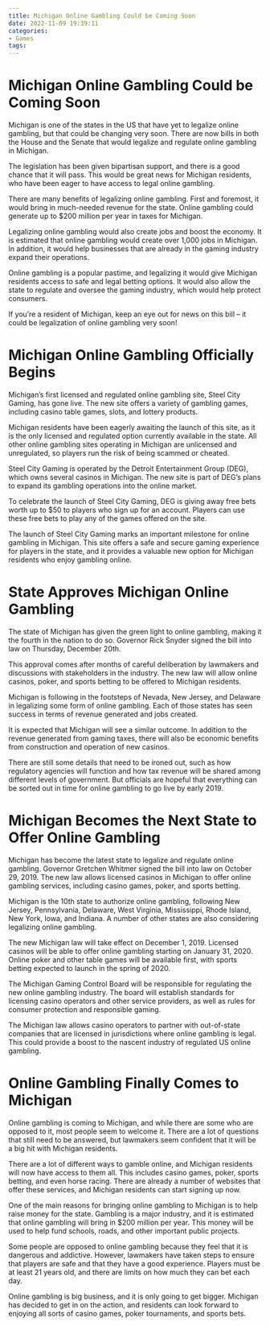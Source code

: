 ```yaml
---
title: Michigan Online Gambling Could be Coming Soon
date: 2022-11-09 19:39:11
categories:
- Games
tags:
---
```



#  Michigan Online Gambling Could be Coming Soon

Michigan is one of the states in the US that have yet to legalize online gambling, but that could be changing very soon. There are now bills in both the House and the Senate that would legalize and regulate online gambling in Michigan.

The legislation has been given bipartisan support, and there is a good chance that it will pass. This would be great news for Michigan residents, who have been eager to have access to legal online gambling.

There are many benefits of legalizing online gambling. First and foremost, it would bring in much-needed revenue for the state. Online gambling could generate up to $200 million per year in taxes for Michigan.

Legalizing online gambling would also create jobs and boost the economy. It is estimated that online gambling would create over 1,000 jobs in Michigan. In addition, it would help businesses that are already in the gaming industry expand their operations.

Online gambling is a popular pastime, and legalizing it would give Michigan residents access to safe and legal betting options. It would also allow the state to regulate and oversee the gaming industry, which would help protect consumers.

If you’re a resident of Michigan, keep an eye out for news on this bill – it could be legalization of online gambling very soon!

#  Michigan Online Gambling Officially Begins

Michigan’s first licensed and regulated online gambling site, Steel City Gaming, has gone live. The new site offers a variety of gambling games, including casino table games, slots, and lottery products.

Michigan residents have been eagerly awaiting the launch of this site, as it is the only licensed and regulated option currently available in the state. All other online gambling sites operating in Michigan are unlicensed and unregulated, so players run the risk of being scammed or cheated.

Steel City Gaming is operated by the Detroit Entertainment Group (DEG), which owns several casinos in Michigan. The new site is part of DEG’s plans to expand its gambling operations into the online market.

To celebrate the launch of Steel City Gaming, DEG is giving away free bets worth up to $50 to players who sign up for an account. Players can use these free bets to play any of the games offered on the site.

The launch of Steel City Gaming marks an important milestone for online gambling in Michigan. This site offers a safe and secure gaming experience for players in the state, and it provides a valuable new option for Michigan residents who enjoy gambling online.

#  State Approves Michigan Online Gambling

The state of Michigan has given the green light to online gambling, making it the fourth in the nation to do so. Governor Rick Snyder signed the bill into law on Thursday, December 20th.

This approval comes after months of careful deliberation by lawmakers and discussions with stakeholders in the industry. The new law will allow online casinos, poker, and sports betting to be offered to Michigan residents.

Michigan is following in the footsteps of Nevada, New Jersey, and Delaware in legalizing some form of online gambling. Each of those states has seen success in terms of revenue generated and jobs created.

It is expected that Michigan will see a similar outcome. In addition to the revenue generated from gaming taxes, there will also be economic benefits from construction and operation of new casinos.

There are still some details that need to be ironed out, such as how regulatory agencies will function and how tax revenue will be shared among different levels of government. But officials are hopeful that everything can be sorted out in time for online gambling to go live by early 2019.

#  Michigan Becomes the Next State to Offer Online Gambling

Michigan has become the latest state to legalize and regulate online gambling. Governor Gretchen Whitmer signed the bill into law on October 29, 2019. The new law allows licensed casinos in Michigan to offer online gambling services, including casino games, poker, and sports betting.

Michigan is the 10th state to authorize online gambling, following New Jersey, Pennsylvania, Delaware, West Virginia, Mississippi, Rhode Island, New York, Iowa, and Indiana. A number of other states are also considering legalizing online gambling.

The new Michigan law will take effect on December 1, 2019. Licensed casinos will be able to offer online gambling starting on January 31, 2020. Online poker and other table games will be available first, with sports betting expected to launch in the spring of 2020.

The Michigan Gaming Control Board will be responsible for regulating the new online gambling industry. The board will establish standards for licensing casino operators and other service providers, as well as rules for consumer protection and responsible gaming.

The Michigan law allows casino operators to partner with out-of-state companies that are licensed in jurisdictions where online gambling is legal. This could provide a boost to the nascent industry of regulated US online gambling.

#  Online Gambling Finally Comes to Michigan

Online gambling is coming to Michigan, and while there are some who are opposed to it, most people seem to welcome it. There are a lot of questions that still need to be answered, but lawmakers seem confident that it will be a big hit with Michigan residents.

There are a lot of different ways to gamble online, and Michigan residents will now have access to them all. This includes casino games, poker, sports betting, and even horse racing. There are already a number of websites that offer these services, and Michigan residents can start signing up now.

One of the main reasons for bringing online gambling to Michigan is to help raise money for the state. Gambling is a major industry, and it is estimated that online gambling will bring in $200 million per year. This money will be used to help fund schools, roads, and other important public projects.

Some people are opposed to online gambling because they feel that it is dangerous and addictive. However, lawmakers have taken steps to ensure that players are safe and that they have a good experience. Players must be at least 21 years old, and there are limits on how much they can bet each day.

Online gambling is big business, and it is only going to get bigger. Michigan has decided to get in on the action, and residents can look forward to enjoying all sorts of casino games, poker tournaments, and sports bets.